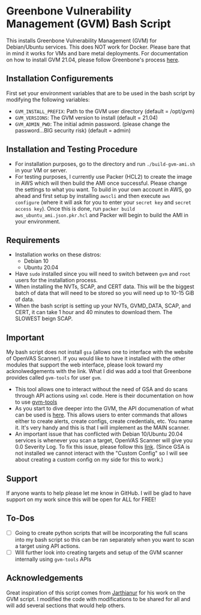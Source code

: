 # Greenbone Vulnerability Management (GVM) Bash Script
This installs Greenbone Vulnerability Management (GVM) for Debian/Ubuntu services. This does NOT work for Docker. Please bare that in mind it works for VMs and bare metal deployments. For documentation on how to install GVM 21.04, please follow Greenbone's process [here](https://greenbone.github.io/docs/gvm-21.04/index.html).

## Installation Configurements
First set your environment variables that are to be used in the bash script by modifying the following variables:
- `GVM_INSTALL_PREFIX`: Path to the GVM user directory (default = /opt/gvm)
- `GVM_VERSIONS`: The GVM version to install (default = 21.04)
- `GVM_ADMIN_PWD`: The initial admin password. (please change the password...BIG security risk) (default = admin)

## Installation and Testing Procedure
- For installation purposes, go to the directory and run `./build-gvm-ami.sh` in your VM or server.
- For testing purposes, I currently use Packer (HCL2) to create the image in AWS which will then build the AMI once successful. Please change the settings to what you want. To build in your own account in AWS, go ahead and first setup by installing `awscli` and then execute `aws configure` (where it will ask for you to enter your `secret key` and `secret access key`). Once this is done, run `packer build aws_ubuntu_ami.json.pkr.hcl` and Packer will begin to build the AMI in your environment.

## Requirements
- Installation works on these distros:
  - Debian 10
  - Ubuntu 20.04
- Have `sudo` installed since you will need to switch between `gvm` and `root` users for the installation process.
- When installing the NVTs, SCAP, and CERT data. This will be the biggest batch of data that will need to be stored so you will need up to 10-15 GiB of data.
- When the bash script is setting up your NVTs, GVMD_DATA, SCAP, and CERT, it can take 1 hour and 40 minutes to download them. The SLOWEST beign SCAP. 

## Important
My bash script does not install `gsa` (allows one to interface with the website of OpenVAS Scanner). If you would like to have it installed with the other modules that support the web interface, please look toward my acknolwedgements with the link. What I did was add a tool that Greenbone provides called `gvm-tools` for user `gvm`.
- This tool allows one to interact without the need of GSA and do scans through API actions using `xml` code. Here is their documentation on how to use [gvm-tools](https://docs.greenbone.net/GSM-Manual/gos-5/en/gmp.html)
- As you start to dive deeper into the GVM, the API documenation of what can be used is [here](https://docs.greenbone.net/API/GMP/gmp-20.08.html#command_create_config). This allows users to enter commands that allows either to create alerts, create configs, create credentials, etc. You name it. It's very handy and this is that I will implement as the MAIN scanner. 
- An important issue that has conflicted with Debian 10/Ubuntu 20.04 services is whenever you scan a target, OpenVAS Scanner will give you 0.0 Severity Log. To fix this issue, please follow this [link](https://community.greenbone.net/t/scan-severity-0-0-log/9554/3). (Since GSA is not installed we cannot interact with the "Custom Config" so I will see about creating a custom config on my side for this to work.)

## Support
If anyone wants to help please let me know in GitHub. I will be glad to have support on my work since this will be open for ALL for FREE!

## To-Dos
- [ ] Going to create python scripts that will be incorporating the full scans into my bash script so this can be ran separately when you want to scan a target using API actions.
- [ ] Will further look into creating targets and setup of the GVM scanner internally using `gvm-tools` APIs

## Acknowledgements
Great inspiration of this script comes from [Jarthianur](https://github.com/Jarthianur/gvm-install-script) for his work on the GVM script. I modified the code with modifications to be shared for all and will add several sections that would help others.

